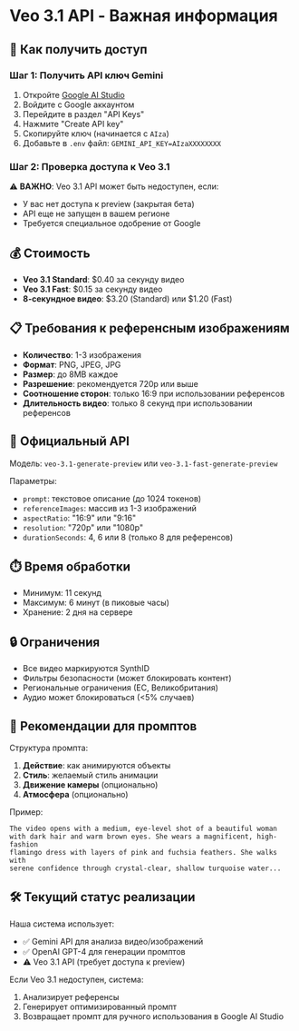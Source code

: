 # Veo 3.1 API - Важная информация

## 🔑 Как получить доступ

### Шаг 1: Получить API ключ Gemini

1. Откройте [Google AI Studio](https://aistudio.google.com)
2. Войдите с Google аккаунтом
3. Перейдите в раздел "API Keys"
4. Нажмите "Create API key"
5. Скопируйте ключ (начинается с `AIza`)
6. Добавьте в `.env` файл: `GEMINI_API_KEY=AIzaXXXXXXXX`

### Шаг 2: Проверка доступа к Veo 3.1

⚠️ **ВАЖНО**: Veo 3.1 API может быть недоступен, если:
- У вас нет доступа к preview (закрытая бета)
- API еще не запущен в вашем регионе
- Требуется специальное одобрение от Google

## 💰 Стоимость

- **Veo 3.1 Standard**: $0.40 за секунду видео
- **Veo 3.1 Fast**: $0.15 за секунду видео
- **8-секундное видео**: $3.20 (Standard) или $1.20 (Fast)

## 📋 Требования к референсным изображениям

- **Количество**: 1-3 изображения
- **Формат**: PNG, JPEG, JPG
- **Размер**: до 8MB каждое
- **Разрешение**: рекомендуется 720p или выше
- **Соотношение сторон**: только 16:9 при использовании референсов
- **Длительность видео**: только 8 секунд при использовании референсов

## 🚀 Официальный API

Модель: `veo-3.1-generate-preview` или `veo-3.1-fast-generate-preview`

Параметры:
- `prompt`: текстовое описание (до 1024 токенов)
- `referenceImages`: массив из 1-3 изображений
- `aspectRatio`: "16:9" или "9:16"
- `resolution`: "720p" или "1080p"
- `durationSeconds`: 4, 6 или 8 (только 8 для референсов)

## ⏱️ Время обработки

- Минимум: 11 секунд
- Максимум: 6 минут (в пиковые часы)
- Хранение: 2 дня на сервере

## 🔒 Ограничения

- Все видео маркируются SynthID
- Фильтры безопасности (может блокировать контент)
- Региональные ограничения (ЕС, Великобритания)
- Аудио может блокироваться (<5% случаев)

## 📝 Рекомендации для промптов

Структура промпта:
1. **Действие**: как анимируются объекты
2. **Стиль**: желаемый стиль анимации
3. **Движение камеры** (опционально)
4. **Атмосфера** (опционально)

Пример:
```
The video opens with a medium, eye-level shot of a beautiful woman
with dark hair and warm brown eyes. She wears a magnificent, high-fashion
flamingo dress with layers of pink and fuchsia feathers. She walks with
serene confidence through crystal-clear, shallow turquoise water...
```

## 🛠️ Текущий статус реализации

Наша система использует:
- ✅ Gemini API для анализа видео/изображений
- ✅ OpenAI GPT-4 для генерации промптов
- ⚠️ Veo 3.1 API (требует доступа к preview)

Если Veo 3.1 недоступен, система:
1. Анализирует референсы
2. Генерирует оптимизированный промпт
3. Возвращает промпт для ручного использования в Google AI Studio

